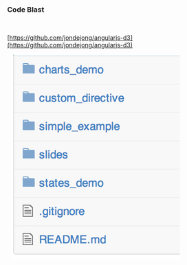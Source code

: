 ###  Code Blast
&nbsp;

[https://github.com/jondejong/angularjs-d3](https://github.com/jondejong/angularjs-d3)

&nbsp;
![GitHub](../images/github.png)
